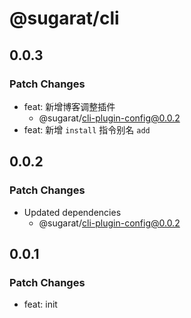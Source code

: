 # @sugarat/cli

## 0.0.3

### Patch Changes

- feat: 新增博客调整插件
  - @sugarat/cli-plugin-config@0.0.2
- feat: 新增 `install` 指令别名 `add`

## 0.0.2

### Patch Changes

- Updated dependencies
  - @sugarat/cli-plugin-config@0.0.2

## 0.0.1

### Patch Changes

- feat: init
